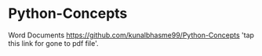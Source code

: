 # Python-Concepts
Word Documents
https://github.com/kunalbhasme99/Python-Concepts 'tap this link for gone to pdf file'.
